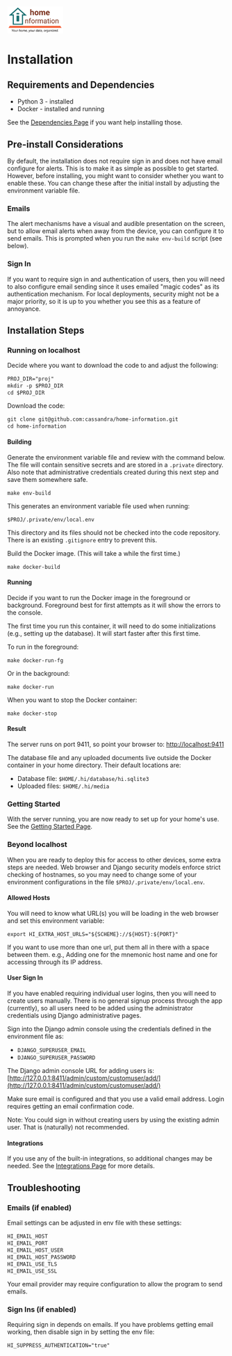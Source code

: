 <img src="../src/hi/static/img/hi-logo-w-tagline-197x96.png" alt="Home Information Logo" width="128">

# Installation

## Requirements and Dependencies

- Python 3 - installed
- Docker - installed and running

See the [Dependencies Page](dev/Dependencies.md) if you want help installing those.

## Pre-install Considerations

By default, the installation does not require sign in and does not have email configure for alerts.  This is to make it as simple as possible to get started.  However, before installing, you might want to consider whether you want to enable these.  You can change these after the initial install by adjusting the environment variable file.

### Emails

The alert mechanisms have a visual and audible presentation on the screen, but to allow email alerts when away from the device, you can configure it to send emails.  This is prompted when you run the `make env-build` script (see below).

### Sign In

If you want to require sign in and authentication of users, then you will need to also configure email sending since it uses emailed "magic codes" as its authentication mechanism.  For local deployments, security might not be a major priority, so it is up to you whether you see this as a feature of annoyance.

## Installation Steps

### Running on localhost

Decide where you want to download the code to and adjust the following:
``` shell
PROJ_DIR="proj"
mkdir -p $PROJ_DIR
cd $PROJ_DIR
```
Download the code:
``` shell
git clone git@github.com:cassandra/home-information.git
cd home-information
```

#### Building

Generate the environment variable file and review with the command below. The file will contain sensitive secrets and are stored in a `.private` directory. Also note that administrative credentials created during this next step and save them somewhere safe.
``` shell
make env-build
```
This generates an environment variable file used when running:
```
$PROJ/.private/env/local.env
```
This directory and its files should not be checked into the code repository. There is an existing `.gitignore` entry to prevent this.

Build the Docker image. (This will take a while the first time.)
``` shell
make docker-build
```

#### Running

Decide if you want to run the Docker image in the foreground or background. Foreground best for first attempts as it will show the errors to the console.

The first time you run this container, it will need to do some initializations (e.g., setting up the database). It will start faster after this first time.

To run in the foreground:
``` shell
make docker-run-fg
```
Or in the background:
``` shell
make docker-run
```
When you want to stop the Docker container:
``` shell
make docker-stop
```

#### Result

The server runs on port 9411, so point your browser to: [http://localhost:9411](http://localhost:9411)

The database file and any uploaded documents live outside the Docker container in your home directory. Their default locations are: 
- Database file: `$HOME/.hi/database/hi.sqlite3`
- Uploaded files: `$HOME/.hi/media`

### Getting Started

With the server running, you are now ready to set up for your home's use.  See the [Getting Started Page](GettingStarted.md).

### Beyond localhost

When you are ready to deploy this for access to other devices, some extra steps are needed.  Web browser and Django security models enforce strict checking of hostnames, so you may need to change some of your environment configurations in the file `$PROJ/.private/env/local.env`.

#### Allowed Hosts

You will need to know what URL(s) you will be loading in the web browser and set this environment variable:
``` shell
export HI_EXTRA_HOST_URLS="${SCHEME}://${HOST}:${PORT}"
```
If you want to use more than one url, put them all in there with a space between them. e.g., Adding one for the mnemonic host name and one for accessing through its IP address.

#### User Sign In

If you have enabled requiring individual user logins, then you will need to create users manually. There is no general signup process through the app (currently), so all users need to be added using the administrator credentials using Django administrative pages.

Sign into the Django admin console using the credentials defined in the environment file as:
- `DJANGO_SUPERUSER_EMAIL`
- `DJANGO_SUPERUSER_PASSWORD`

The Django admin console URL for adding users is: [http://127.0.0.1:8411/admin/custom/customuser/add/](http://127.0.0.1:8411/admin/custom/customuser/add/)

Make sure email is configured and that you use a valid email address. Login requires getting an email confirmation code.

Note: You could sign in without creating users by using the existing admin user. That is (naturally) not recommended.

#### Integrations

If you use any of the built-in integrations, so additional changes may be needed. See the 
[Integrations Page](Integrations.md) for more details.

## Troubleshooting

### Emails (if enabled)

Email settings can be adjusted in env file with these settings:
``` shell
HI_EMAIL_HOST
HI_EMAIL_PORT
HI_EMAIL_HOST_USER
HI_EMAIL_HOST_PASSWORD
HI_EMAIL_USE_TLS
HI_EMAIL_USE_SSL
```
Your email provider may require configuration to allow the program to send emails.

### Sign Ins (if enabled)

Requiring sign in depends on emails. If you have problems getting email working, then disable sign in by setting the env file:
``` shell
HI_SUPPRESS_AUTHENTICATION="true"
```
